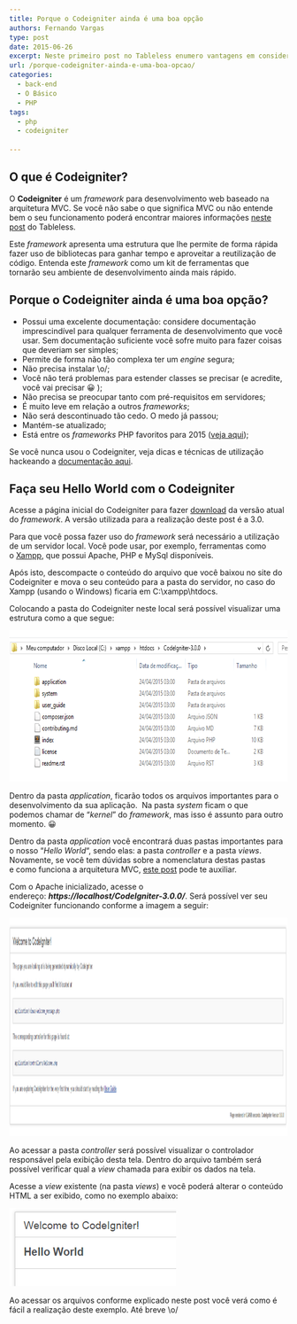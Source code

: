 ```yaml
---
title: Porque o Codeigniter ainda é uma boa opção
authors: Fernando Vargas
type: post
date: 2015-06-26
excerpt: Neste primeiro post no Tableless enumero vantagens em considerar o Codeigniter uma boa opção como framework PHP.
url: /porque-codeigniter-ainda-e-uma-boa-opcao/
categories:
  - back-end
  - O Básico
  - PHP
tags:
  - php
  - codeigniter

---
```

## O que é Codeigniter?

O **Codeigniter** é um _framework_ para desenvolvimento web baseado na arquitetura MVC. Se você não sabe o que significa MVC ou não entende bem o seu funcionamento poderá encontrar maiores informações <a href="https://tableless.com.br/mvc-afinal-e-o-que/" target="_blank">neste post</a> do Tableless.

Este _framework_ apresenta uma estrutura que lhe permite de forma rápida fazer uso de bibliotecas para ganhar tempo e aproveitar a reutilização de código. Entenda este _framework_ como um kit de ferramentas que tornarão seu ambiente de desenvolvimento ainda mais rápido.

## Porque o Codeigniter ainda é uma boa opção?

  * Possui uma excelente documentação: considere documentação imprescindível para qualquer ferramenta de desenvolvimento que você usar. Sem documentação suficiente você sofre muito para fazer coisas que deveriam ser simples;
  * Permite de forma não tão complexa ter um _engine_ segura;
  * Não precisa instalar \o/;
  * Você não terá problemas para estender classes se precisar (e acredite, você vai precisar 😀 );
  * Não precisa se preocupar tanto com pré-requisitos em servidores;
  * É muito leve em relação a outros _frameworks_;
  * Não será descontinuado tão cedo. O medo já passou;
  * Mantém-se atualizado;
  * Está entre os _frameworks_ PHP favoritos para 2015 (<a title="frameworks PHP favoritos 2015" href="https://icl.googleusercontent.com/?lite_url=https://blog.a-way-out.net/blog/2015/03/27/php-framework-benchmark/&ei=UJ3_QIlA&lc=pt-BR&s=1" target="_blank">veja aqui</a>);

Se você nunca usou o Codeigniter, veja dicas e técnicas de utilização hackeando a <a title="codeigniter" href="https://www.codeigniter.com/" target="_blank">documentação aqui</a>.

## Faça seu Hello World com o Codeigniter

Acesse a página inicial do Codeigniter para fazer <a href="https://www.codeigniter.com/download" target="_blank">download</a> da versão atual do _framework_. A versão utilizada para a realização deste post é a 3.0.

Para que você possa fazer uso do _framework_ será necessário a utilização de um servidor local. Você pode usar, por exemplo, ferramentas como o <a href="https://www.apachefriends.org/pt_br/index.html" target="_blank">Xampp</a>, que possui Apache, PHP e MySql disponíveis.

Após isto, descompacte o conteúdo do arquivo que você baixou no site do Codeigniter e mova o seu conteúdo para a pasta do servidor, no caso do Xampp (usando o Windows) ficaria em C:\xampp\htdocs.

Colocando a pasta do Codeigniter neste local será possível visualizar uma estrutura como a que segue:

<img class="aligncenter wp-image-49601 size-full" src="https://raw.githubusercontent.com/diegoeis/tableless-static-images/master/2015/05/estrutura-inicial-codeigniter.png" alt="estrutura do codeigniter" width="688" height="273" />

Dentro da pasta _application_, ficarão todos os arquivos importantes para o desenvolvimento da sua aplicação.  Na pasta _system_ ficam o que podemos chamar de &#8220;_kernel_&#8221; do _framework_, mas isso é assunto para outro momento. 😀

Dentro da pasta _application_ você encontrará duas pastas importantes para o nosso &#8220;_Hello World_&#8220;, sendo elas: a pasta _controller_ e a pasta _views_. Novamente, se você tem dúvidas sobre a nomenclatura destas pastas e como funciona a arquitetura MVC, <a href="https://tableless.com.br/mvc-afinal-e-o-que/" target="_blank">este post</a> pode te auxiliar.

Com o Apache inicializado, acesse o endereço: **_https://localhost/CodeIgniter-3.0.0/_**. Será possível ver seu Codeigniter funcionando conforme a imagem a seguir:

[<img class="alignnone wp-image-49602 size-full" src="https://raw.githubusercontent.com/diegoeis/tableless-static-images/master/2015/05/screenshot-localhost-2015-06-17-10-47-23.png" alt="Tela - Seja bem vindo ao Codeigniter" width="1512" height="394" />][1]

Ao acessar a pasta _controller_ será possível visualizar o controlador responsável pela exibição desta tela. Dentro do arquivo também será possível verificar qual a _view_ chamada para exibir os dados na tela.

Acesse a _view_ existente (na pasta _views_) e você poderá alterar o conteúdo HTML a ser exibido, como no exemplo abaixo:

[<img class="aligncenter wp-image-49603 size-full" src="https://raw.githubusercontent.com/diegoeis/tableless-static-images/master/2015/05/screenshot-localhost-2015-06-17-10-51-21.png" alt="Conteúdo HTML Hello World com Codeigniter" width="302" height="141" />][2]

Ao acessar os arquivos conforme explicado neste post você verá como é fácil a realização deste exemplo. Até breve \o/

 [1]: https://raw.githubusercontent.com/diegoeis/tableless-static-images/master/2015/05/screenshot-localhost-2015-06-17-10-47-23.png
 [2]: https://raw.githubusercontent.com/diegoeis/tableless-static-images/master/2015/05/screenshot-localhost-2015-06-17-10-51-21.png